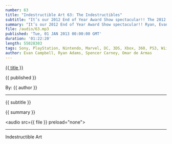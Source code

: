 ```yaml
---
number: 63
title: "Indestructible Art 63: The Indestructibles"
subtitle: "It’s our 2012 End of Year Award Show spectacular!! The 2012 Indestructibles"
summary: "It’s our 2012 End of Year Award Show spectacular!! Ryan, Evan, Spencer, and Omar spent weeks trapped in room deliberating this year’s award winners. Some we’re obvious, some may shock you, but all are worthy of our praise. So sit a spell and join us as we recap this year in both Pixels and Panels. "
file: /audio/63.mp3
published: 'Tue, 01 JAN 2013 00:00:00 GMT'
duration: '01:22:20'
length: 55028303
tags: Sony, PlayStation, Nintendo, Marvel, DC, 3DS, Xbox, 360, PS3, Wii, WiiU, PSN, XBLA, Video Games, Comics, Games, Indestructible Art, End of Year, Awards, Journey, Scott Snyder, Fez, Underwater Welder, Aja, Halo4, Batman, Saga, GOTY
author: Evan Campbell, Ryan Adams, Spencer Carney, Omar de Armas
---
```


<a href="../episodes/{{ number }}.html" class='postTitleLink'><p class='postTitle'>{{ title }}</p></a>
<p class='postPublished'>{{ published }}</p>
<p class='postAuthor'>By: {{ author }}</p>
<hr>
{{ subtitle }}  
  
{{ summary }}  

<audio src={{ file }} preload="none"></audio>

- - -
Indestructible Art